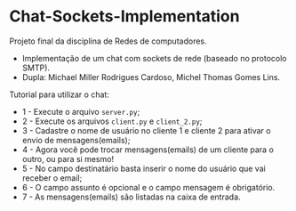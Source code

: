 # Chat-Sockets-Implementation

Projeto final da disciplina de Redes de computadores.

* Implementação de um chat com sockets de rede (baseado no protocolo SMTP).
* Dupla: Michael Miller Rodrigues Cardoso, Michel Thomas Gomes Lins.

Tutorial para utilizar o chat:

* 1 - Execute o arquivo `server.py`;
* 2 - Execute os arquivos `client.py` e `client_2.py`;
* 3 - Cadastre o nome de usuário no cliente 1 e cliente 2 para ativar o envio de mensagens(emails);
* 4 - Agora você pode trocar mensagens(emails) de um cliente para o outro, ou para si mesmo!
* 5 - No campo destinatário basta inserir o nome do usuário que vai receber o email;
* 6 - O campo assunto é opcional e o campo mensagem é obrigatório.
* 7 - As mensagens(emails) são listadas na caixa de entrada.
